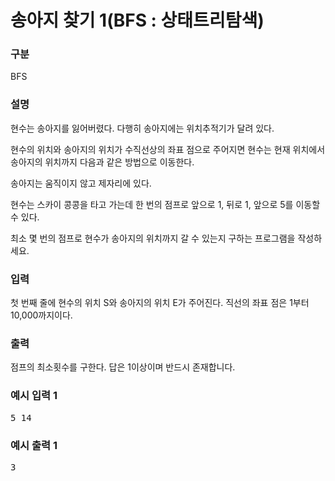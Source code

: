 # 송아지 찾기 1(BFS : 상태트리탐색)

### 구분

<p>BFS</p>

### 설명

<p>현수는 송아지를 잃어버렸다. 다행히 송아지에는 위치추적기가 달려 있다.</p>

<p>현수의 위치와 송아지의 위치가 수직선상의 좌표 점으로 주어지면 현수는 현재 위치에서 송아지의 위치까지 다음과 같은 방법으로 이동한다.</p>

<p>송아지는 움직이지 않고 제자리에 있다.</p>

<p>현수는 스카이 콩콩을 타고 가는데 한 번의 점프로 앞으로 1, 뒤로 1, 앞으로 5를 이동할 수 있다.</p>

<p>최소 몇 번의 점프로 현수가 송아지의 위치까지 갈 수 있는지 구하는 프로그램을 작성하세요.</p>

### 입력

<p>첫 번째 줄에 현수의 위치 S와 송아지의 위치 E가 주어진다. 직선의 좌표 점은 1부터 10,000까지이다.</p>

### 출력

<p>점프의 최소횟수를 구한다. 답은 1이상이며 반드시 존재합니다.</p>

### 예시 입력 1

<pre>5 14</pre>

### 예시 출력 1

<pre>3</pre>